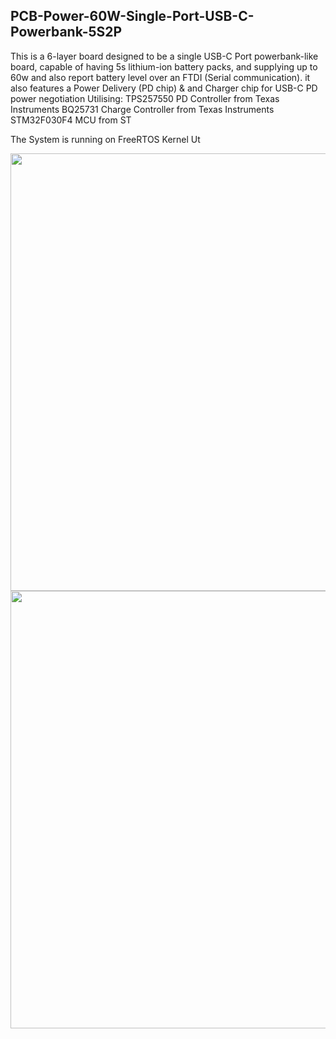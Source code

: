 ## PCB-Power-60W-Single-Port-USB-C-Powerbank-5S2P

This is a 6-layer board designed to be a single USB-C Port powerbank-like board, capable of having 5s lithium-ion battery packs, and supplying up to 60w and also report battery level 
over an FTDI (Serial communication).
it also features a Power Delivery (PD chip) & and Charger chip for USB-C PD power negotiation
Utilising:
TPS257550 PD Controller from Texas Instruments
BQ25731 Charge Controller from Texas Instruments
STM32F030F4 MCU from ST

The System is running on FreeRTOS Kernel
Ut
<p align='center'>
<img src='https://user-images.githubusercontent.com/16338014/216881986-10af49a8-99d7-4047-870e-c918bf6c204b.png' width='700'>

<img src='https://user-images.githubusercontent.com/16338014/216882013-40ec2971-13d7-4e2f-aa1f-d13dc1d679ed.png' width='700'>

</p>
